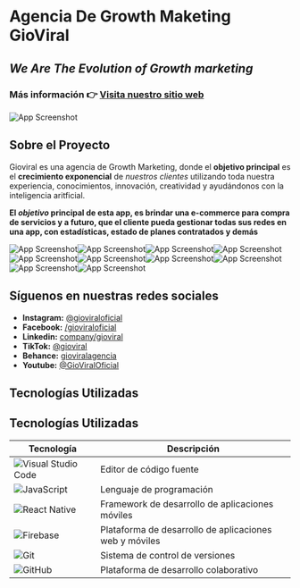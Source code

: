 

# Agencia De Growth Maketing GioViral

## *We Are The Evolution of Growth marketing*

### Más información 👉 [Visita nuestro sitio web](https://gioviral.com)

![App Screenshot](https://i.ibb.co/349s97c/GioViral.png)


## Sobre el Proyecto

Gioviral es una agencia de Growth Marketing, donde el **objetivo principal** es el **crecimiento exponencial** de *nuestros clientes* utilizando toda nuestra experiencia, conocimientos, innovación, creatividad y ayudándonos con la inteligencia aritficial.

**El *objetivo* principal de esta app, es brindar una e-commerce para compra de servicios y a futuro, que el cliente pueda gestionar todas sus redes en una app, con estadísticas, estado de planes contratados y demás**

![App Screenshot](https://i.imgur.com/uOwNcFA.png)![App Screenshot](https://i.imgur.com/TgAcAfN.jpeg)![App Screenshot](https://i.imgur.com/RL7Nadn.jpeg)![App Screenshot](https://i.imgur.com/pAReTfJ.jpeg)![App Screenshot](https://i.imgur.com/jomJvp0.jpeg)![App Screenshot](https://i.imgur.com/ZkAnxZG.jpeg)![App Screenshot](https://i.imgur.com/VoDAqDx.jpeg)![App Screenshot](https://i.imgur.com/VoDAqDx.jpeg)![App Screenshot](https://i.imgur.com/oBhPBoh.jpeg)![App Screenshot](https://i.imgur.com/zsGlFpU.jpeg)


## Síguenos en nuestras redes sociales

- **Instagram:** [@gioviraloficial](https://www.instagram.com/gioviraloficial/)
- **Facebook:** [/gioviraloficial](https://www.facebook.com/gioviraloficial)
- **Linkedin:** [company/gioviral](https://www.linkedin.com/company/gioviral/about/)
- **TikTok:** [@gioviral](https://www.tiktok.com/@gioviral/)
- **Behance:** [gioviralagencia](https://www.behance.net/gioviralagencia)
- **Youtube:** [@GioViralOficial](https://www.youtube.com/@GioViralOficial)



## Tecnologías Utilizadas


## Tecnologías Utilizadas

| Tecnología | Descripción |
|------------|-------------|
| ![Visual Studio Code](http://img.shields.io/badge/-VS%20Code-007ACC?style=flat&logo=visual%20studio%20code&logoColor=white) | Editor de código fuente |
| ![JavaScript](https://img.shields.io/badge/-JavaScript-eed718?style=flat&logo=javascript&logoColor=ffffff) | Lenguaje de programación |
| ![React Native](https://img.shields.io/badge/-React-000000?style=flat&logo=react&logoColor=00c8ff) | Framework de desarrollo de aplicaciones móviles |
| ![Firebase](https://img.shields.io/badge/-Firebase-FFA611?style=flat&logo=firebase&logoColor=FFFFFF) | Plataforma de desarrollo de aplicaciones web y móviles |
| ![Git](http://img.shields.io/badge/-Git-F1502F?style=flat&logo=git&logoColor=FFFFFF) | Sistema de control de versiones |
| ![GitHub](http://img.shields.io/badge/-GitHub-000000?style=flat&logo=github&logoColor=FFFFFF) | Plataforma de desarrollo colaborativo |
